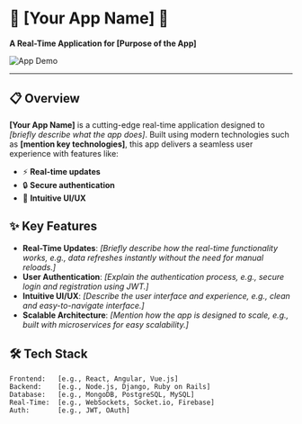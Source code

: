 # **🌟 [Your App Name] 🌟**

**A Real-Time Application for [Purpose of the App]**

![App Demo](https://yourimageurl.com/demo.png) <!-- Replace with your actual image URL -->

---

## **📋 Overview**

**[Your App Name]** is a cutting-edge real-time application designed to _[briefly describe what the app does]_.
Built using modern technologies such as **[mention key technologies]**, this app delivers a seamless user experience with features like:
- ⚡ **Real-time updates**
- 🔒 **Secure authentication**
- 🎨 **Intuitive UI/UX**

## **✨ Key Features**

- **Real-Time Updates**: _[Briefly describe how the real-time functionality works, e.g., data refreshes instantly without the need for manual reloads.]_
- **User Authentication**: _[Explain the authentication process, e.g., secure login and registration using JWT.]_
- **Intuitive UI/UX**: _[Describe the user interface and experience, e.g., clean and easy-to-navigate interface.]_
- **Scalable Architecture**: _[Mention how the app is designed to scale, e.g., built with microservices for easy scalability.]_

## **🛠 Tech Stack**

```plaintext
Frontend:   [e.g., React, Angular, Vue.js]
Backend:    [e.g., Node.js, Django, Ruby on Rails]
Database:   [e.g., MongoDB, PostgreSQL, MySQL]
Real-Time:  [e.g., WebSockets, Socket.io, Firebase]
Auth:       [e.g., JWT, OAuth]
